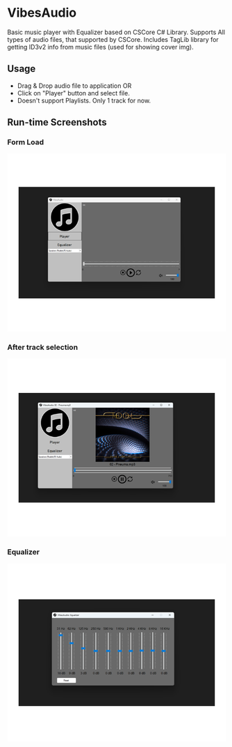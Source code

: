 # VibesAudio
Basic music player with Equalizer based on CSCore C# Library.
Supports All types of audio files, that supported by CSCore. Includes TagLib library for getting ID3v2 info from music files (used for showing cover img).

## Usage
* Drag & Drop audio file to application OR 
* Click on "Player" button and select file.  
* Doesn't support Playlists. Only 1 track for now.  


## Run-time Screenshots
### Form Load
 ![Form Load](https://github.com/caskol/VibesAudio/blob/master/VibesAudio/img/formload.png)


### After track selection
![After track Selection](https://github.com/caskol/VibesAudio/blob/master/VibesAudio/img/afterselection.png)

### Equalizer
![Equalizer](https://github.com/caskol/VibesAudio/blob/master/VibesAudio/img/equalizer.png)
